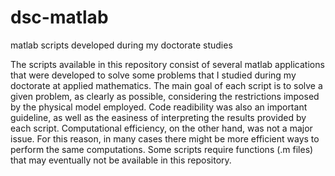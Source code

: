 # dsc-matlab
matlab scripts developed during my doctorate studies

The scripts available in this repository consist of several matlab applications that were developed to solve some problems that I studied during my doctorate at applied mathematics. 
The main goal of each script is to solve a given problem, as clearly as possible, considering the restrictions imposed by the physical model employed. Code readibility was also an important guideline, as well as the easiness of interpreting the results provided by each script. Computational efficiency, on the other hand, was not a major issue.
For this reason, in many cases there might be more efficient ways to perform the same computations.
Some scripts require functions (.m files) that may eventually not be available in this repository.

